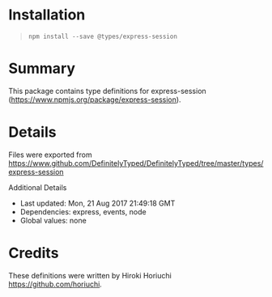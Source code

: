 # Installation
> `npm install --save @types/express-session`

# Summary
This package contains type definitions for express-session (https://www.npmjs.org/package/express-session).

# Details
Files were exported from https://www.github.com/DefinitelyTyped/DefinitelyTyped/tree/master/types/express-session

Additional Details
 * Last updated: Mon, 21 Aug 2017 21:49:18 GMT
 * Dependencies: express, events, node
 * Global values: none

# Credits
These definitions were written by Hiroki Horiuchi <https://github.com/horiuchi>.

